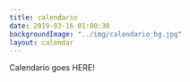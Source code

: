 ```yaml
---
title: calendario
date: 2019-03-16 01:00:38
backgroundImage: "../img/calendario_bg.jpg"
layout: calendar
---
```

Calendario goes HERE!
